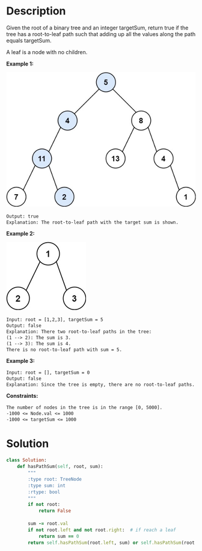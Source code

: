 # Description
Given the root of a binary tree and an integer targetSum, return true if the tree has a root-to-leaf path such that adding up all the values along the path equals targetSum.

A leaf is a node with no children.

**Example 1:**

![](https://github.com/JiayingLi0803/StrugglingLeetCode/blob/main/Figures/Problem112_1.jpeg)
```Input: root = [5,4,8,11,null,13,4,7,2,null,null,null,1], targetSum = 22
Output: true
Explanation: The root-to-leaf path with the target sum is shown.
```
**Example 2:**

![](https://github.com/JiayingLi0803/StrugglingLeetCode/blob/main/Figures/Problem112_2.jpeg)
```
Input: root = [1,2,3], targetSum = 5
Output: false
Explanation: There two root-to-leaf paths in the tree:
(1 --> 2): The sum is 3.
(1 --> 3): The sum is 4.
There is no root-to-leaf path with sum = 5.
```
**Example 3:**
```
Input: root = [], targetSum = 0
Output: false
Explanation: Since the tree is empty, there are no root-to-leaf paths.
```
**Constraints:**
```
The number of nodes in the tree is in the range [0, 5000].
-1000 <= Node.val <= 1000
-1000 <= targetSum <= 1000
```
# Solution
```ruby
class Solution:
    def hasPathSum(self, root, sum):
        """
        :type root: TreeNode
        :type sum: int
        :rtype: bool
        """
        if not root:
            return False

        sum -= root.val
        if not root.left and not root.right:  # if reach a leaf
            return sum == 0
        return self.hasPathSum(root.left, sum) or self.hasPathSum(root.right, sum)
```
